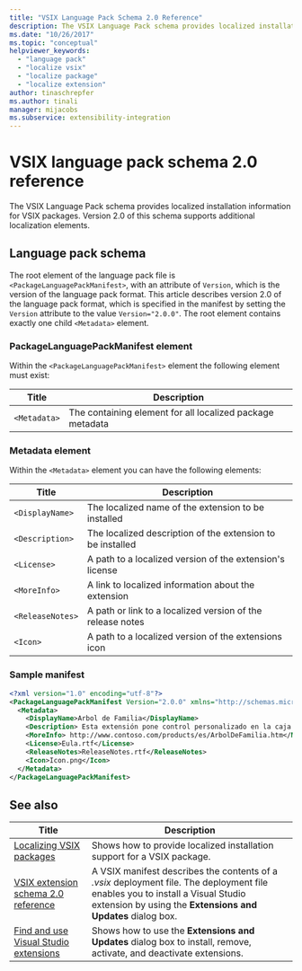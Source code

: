 ```yaml
---
title: "VSIX Language Pack Schema 2.0 Reference"
description: The VSIX Language Pack schema provides localized installation information for VSIX packages. Version 2.0 supports additional localization elements.
ms.date: "10/26/2017"
ms.topic: "conceptual"
helpviewer_keywords:
  - "language pack"
  - "localize vsix"
  - "localize package"
  - "localize extension"
author: tinaschrepfer
ms.author: tinali
manager: mijacobs
ms.subservice: extensibility-integration
---
```

# VSIX language pack schema 2.0 reference

The VSIX Language Pack schema provides localized installation information for VSIX packages. Version 2.0 of this schema supports additional localization elements.

## Language pack schema

The root element of the language pack file is `<PackageLanguagePackManifest>`, with an attribute of `Version`, which is the version of the language pack format. This article describes version 2.0 of the language pack format, which is specified in the manifest by setting the `Version` attribute to the value `Version="2.0.0"`. The root element contains exactly one child `<Metadata>` element.

### PackageLanguagePackManifest element

Within the `<PackageLanguagePackManifest>` element the following element must exist:

|Title|Description|
|-----------|-----------------|
|`<Metadata>`| The containing element for all localized package metadata

### Metadata element

Within the `<Metadata>` element you can have the following elements:

|Title|Description|
|-----------|-----------------|
|`<DisplayName>`|The localized name of the extension to be installed|
|`<Description>`|The localized description of the extension to be installed|
|`<License>`| A path to a localized version of the extension's license|
|`<MoreInfo>`| A link to localized information about the extension|
|`<ReleaseNotes>`| A path or link to a localized version of the release notes|
|`<Icon>`| A path to a localized version of the extensions icon|

### Sample manifest

```xml
<?xml version="1.0" encoding="utf-8"?>
<PackageLanguagePackManifest Version="2.0.0" xmlns="http://schemas.microsoft.com/developer/vsx-schema/2011">
  <Metadata>
    <DisplayName>Arbol de Familia</DisplayName>
    <Description> Esta extensión pone control personalizado en la caja de herramientas por manejar información de familia.</Description>
    <MoreInfo> http://www.contoso.com/products/es/ArbolDeFamilia.htm</MoreInfo>
    <License>Eula.rtf</License>
    <ReleaseNotes>ReleaseNotes.rtf</ReleaseNotes>
    <Icon>Icon.png</Icon>
  </Metadata>
</PackageLanguagePackManifest>
```

## See also

|Title|Description|
|-----------|-----------------|
|[Localizing VSIX packages](../extensibility/localizing-vsix-packages.md)|Shows how to provide localized installation support for a VSIX package.|
|[VSIX extension schema 2.0 reference](../extensibility/vsix-extension-schema-2-0-reference.md)|A VSIX manifest describes the contents of a *.vsix* deployment file. The deployment file enables you to install a Visual Studio extension by using the **Extensions and Updates** dialog box.|
|[Find and use Visual Studio extensions](../ide/finding-and-using-visual-studio-extensions.md)|Shows how to use the **Extensions and Updates** dialog box to install, remove, activate, and deactivate extensions.|
